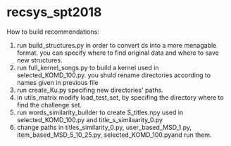 # recsys_spt2018
How to build recommendations:
1) run build_structures.py in order to convert ds into a more menagable format. you can specify where to find original data and where to save new structures.
2) run full_kernel_songs.py to build a kernel used in selected_KOMD_100.py. you shuld rename directories according to names given in previous file
3) run create_Ku.py specifing new directories' paths.
4) in utils_matrix modify load_test_set, by specifing the directory where to find the challenge set.
5) run words_similarity_builder to create S_titles.npy used in selected_KOMD_100.py and title_s_similaarity_0.py
6) change paths in titles_similarity_0.py, user_based_MSD_1.py, item_based_MSD_5_10_25.py, selected_KOMD_100.pyand run them.
